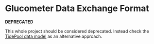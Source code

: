 # Glucometer Data Exchange Format

**DEPRECATED**

This whole project should be considered deprecated. Instead check
the [TidePool data model](http://developer.tidepool.org/data-model/device-data/)
as an alternative approach.
